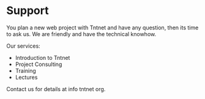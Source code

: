 Support
=======

You plan a new web project with Tntnet and have any question, then its time to
ask us. We are friendly and have the technical knowhow.

Our services:

 - Introduction to Tntnet
 - Project Consulting
 - Training
 - Lectures

Contact us for details at info <at> tntnet <dot> org.